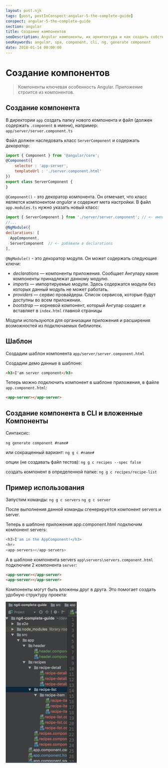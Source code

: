 ```yaml
---
layout: post.njk
tags: [post, postInConspect:angular-5-the-complete-guide]
conspect: angular-5-the-complete-guide
section: angular
title: Создание компонентов
seoDescription: Angular компоненты, их архитектура и как создать собственный компонент.
seoKeywords: angular, spa, component, cli, ng, generate component
date: 2018-01-14 00:00:00
---
```

# Создание компонентов

> Компоненты ключевая особенность Angular. Приложение строится из компонентов.

## Создание компонента

В директории `app` создать папку нового компонента и файл (должен содержать `.component` в имени), например: 
`app/server/server.component.ts`

Файл должен наследовать класс `ServerComponent` и содержать *декоратор*:

```js
import { Component } from '@angular/core';
@Component({
	selector : 'app-server',
	templateUrl : './server.component.html'
})
export class ServerComponent {
}
```

`@Component()` - это декоратор компонента. Он отмечает, что класс является компонентом *angular* и содержит мета настройки.
В файл `app.modules.ts` нужно указать новый класс:

```js
import { ServerComponent } from './server/server.component'; // <- импортируем новый класс
//...
@NgModule({
declarations: [
  AppComponent,
  ServerComponent  // <- добавили в declarations
],
```

`@NgModule()` - это декоратор модуля. Он может содержать следующие ключи:
+ *declarations* — компоненты приложения. Сообщает Ангулару какие компоненты принадлежат данному модулю.
+ *imports* — импортируемые модули. Здесь содержатся модули без которых данный модуль не может работать.
+ *providers* — сервис провайдеры. Список сервисов, которые будут доступны во всем приложении.
+ *bootstrap* — корневой компонент, который Ангулар создает и вставляет в `index.html` главной страницы

Модули используются для организации приложения и расширения возможностей из подключаемых библиотек.

## Шаблон

Создадим шаблон компонента `app/server/server.component.html`

Создадим демо данные в шаблоне:

```html
<h3>I'am server component</h3>
```

Теперь можно подключить компонент в шаблоне приложения, в файле `app.component.html`:

```html
<app-server></app-server>
```

## Создание компонента в CLI и вложенные Компоненты

Синтаксис:

`ng generate component #name#`

или сокращенный вариант: 
`ng g c #name#`

опции (не создавать файл тестов): 
`ng g c recipes --spec false`

создать компонент в определенной папке: 
`ng g c recipes/recipe-list`

## Пример использования

Запустим команды: 
`ng g c servers`
`ng g c server`

После выполнения данной команды сгенерируется компонент servers и server.

Теперь в шаблоне приложения app.component.html подключим компонент servers:

```js
<h3>I'am in the AppComponent!</h3>
<hr>
<app-servers></app-servers>
```

А в шаблоне компонента servers `app\servers\servers.component.html` подключим 2 компонента `server`:

```html
<app-server></app-server>
<app-server></app-server>
```

Компоненты могут быть вложены друг в друга. Это помогает создать удобную структуру проекта:

![alt text](/img/angular/angular-5-the-complete-guide/sozdanie-komponentov/accb37eb3210f43f62b6850c64cea269.jpg)

